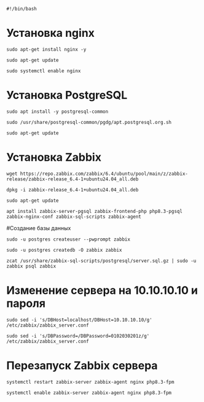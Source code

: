 ```
#!/bin/bash 
```
# Установка nginx 
```
sudo apt-get install nginx -y 
 
sudo apt-get update 
 
sudo systemctl enable nginx 
```
 
# Установка PostgreSQL 
``` 
sudo apt install -y postgresql-common 
 
sudo /usr/share/postgresql-common/pgdg/apt.postgresql.org.sh 
 
sudo apt-get update 
```
# Установка Zabbix 
```
wget https://repo.zabbix.com/zabbix/6.4/ubuntu/pool/main/z/zabbix-release/zabbix-release_6.4-1+ubuntu24.04_all.deb 
 
dpkg -i zabbix-release_6.4-1+ubuntu24.04_all.deb 
 
sudo apt-get update 
 
apt install zabbix-server-pgsql zabbix-frontend-php php8.3-pgsql zabbix-nginx-conf zabbix-sql-scripts zabbix-agent 
```
#Создание базы данных  
```
sudo -u postgres createuser --pwprompt zabbix 
 
sudo -u postgres createdb -O zabbix zabbix 
 
zcat /usr/share/zabbix-sql-scripts/postgresql/server.sql.gz | sudo -u zabbix psql zabbix 
```
# Изменение сервера на 10.10.10.10 и пароля 
```
sudo sed -i 's/DBHost=localhost/DBHost=10.10.10.10/g' /etc/zabbix/zabbix_server.conf 
 
sudo sed -i 's/DBPassword=/DBPassword=0102030201z/g' /etc/zabbix/zabbix_server.conf 
```
# Перезапуск Zabbix сервера 
```
systemctl restart zabbix-server zabbix-agent nginx php8.3-fpm 
 
systemctl enable zabbix-server zabbix-agent nginx php8.3-fpm
```
